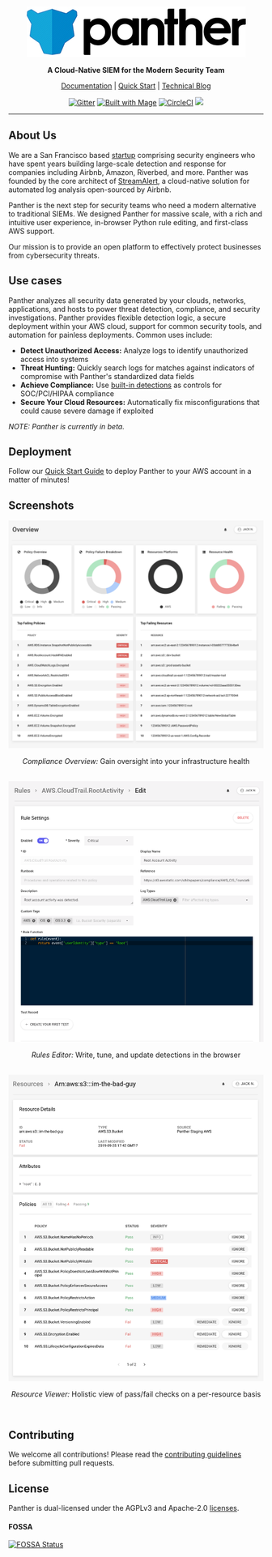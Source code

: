<p align="center">
  <a href="https://www.runpanther.io"><img src="docs/img/panther-logo-github.jpg" alt="Panther Logo"/></a>
</p>

<p align="center">
  <b>A Cloud-Native SIEM for the Modern Security Team</b>
</p>

<p align="center">
  <a href="https://docs.runpanther.io">Documentation</a> |
  <a href="https://docs.runpanther.io/quick-start">Quick Start</a> |
  <a href="https://blog.runpanther.io">Technical Blog</a>
</p>

<p align="center">
  <a href="https://gitter.im/runpanther/community?utm_source=badge&utm_medium=badge&utm_campaign=pr-badge"><img src="https://badges.gitter.im/runpanther/community.svg" alt="Gitter"/></a>
  <a href="https://magefile.org"><img src="https://magefile.org/badge.svg" alt="Built with Mage"/></a>
  <a href="https://circleci.com/gh/panther-labs/panther"><img src="https://circleci.com/gh/panther-labs/panther.svg?style=svg" alt="CircleCI"/></a>
  <a href="https://app.fossa.com/projects/git%2Bgithub.com%2Fpanther-labs%2Fpanther?ref=badge_shield" alt="FOSSA Status"><img src="https://app.fossa.com/api/projects/git%2Bgithub.com%2Fpanther-labs%2Fpanther.svg?type=shield"/></a>
</p>

---

## About Us

We are a San Francisco based [startup](https://www.crunchbase.com/organization/panther-labs) comprising security engineers who have spent years building large-scale detection and response for companies including Airbnb, Amazon, Riverbed, and more. Panther was founded by the core architect of [StreamAlert](https://github.com/airbnb/streamalert/), a cloud-native solution for automated log analysis open-sourced by Airbnb.

Panther is the next step for security teams who need a modern alternative to traditional SIEMs. We designed Panther for massive scale, with a rich and intuitive user experience, in-browser Python rule editing, and first-class AWS support.

Our mission is to provide an open platform to effectively protect businesses from cybersecurity threats.

## Use cases

Panther analyzes all security data generated by your clouds, networks, applications, and hosts to power threat detection, compliance, and security investigations. Panther provides flexible detection logic, a secure deployment within your AWS cloud, support for common security tools, and automation for painless deployments. Common uses include:

- **Detect Unauthorized Access:** Analyze logs to identify unauthorized access into systems
- **Threat Hunting:** Quickly search logs for matches against indicators of compromise with Panther's standardized data fields
- **Achieve Compliance:** Use [built-in detections](https://github.com/panther-labs/panther-analysis) as controls for SOC/PCI/HIPAA compliance
- **Secure Your Cloud Resources:** Automatically fix misconfigurations that could cause severe damage if exploited

_NOTE: Panther is currently in beta._

## Deployment

Follow our [Quick Start Guide](https://docs.runpanther.io/quick-start) to deploy Panther to your AWS account in a matter of minutes!

## Screenshots

<img src="docs/img/compliance-overview.png" alt="Compliance Overview"/>
<p align="center"><i>Compliance Overview:</i> Gain oversight into your infrastructure health</p>
<br />

<img src="docs/img/rules-editor.png" alt="Rules Editor"/>
<p align="center"><i>Rules Editor:</i> Write, tune, and update detections in the browser</p>
<br />

<img src="docs/img/resource-viewer.png" alt="Resource Viewer"/>
<p align="center"><i>Resource Viewer:</i> Holistic view of pass/fail checks on a per-resource basis</p>
<br />

## Contributing

We welcome all contributions! Please read the [contributing guidelines](https://github.com/panther-labs/panther/blob/master/docs/CONTRIBUTING.md) before submitting pull requests.

## License

Panther is dual-licensed under the AGPLv3 and Apache-2.0 [licenses](https://github.com/panther-labs/panther/blob/master/LICENSE).

#### FOSSA

[![FOSSA Status](https://app.fossa.com/api/projects/git%2Bgithub.com%2Fpanther-labs%2Fpanther.svg?type=large)](https://app.fossa.com/projects/git%2Bgithub.com%2Fpanther-labs%2Fpanther?ref=badge_large)
